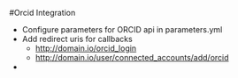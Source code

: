 #Orcid Integration

 * Configure parameters for ORCID api in parameters.yml
 * Add redirect uris for callbacks
   - http://domain.io/orcid_login
   - http://domain.io/user/connected_accounts/add/orcid
 *
